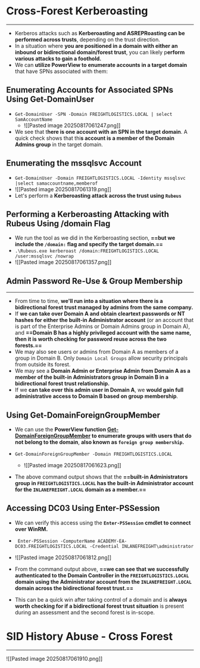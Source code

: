 # Cross-Forest Kerberoasting
---
- Kerberos attacks such as **Kerberoasting and ASREPRoasting can be performed across trusts**, depending on the trust direction.
- In a situation where **you are positioned in a domain with either an inbound or bidirectional domain/forest trust**, you can likely p**erform various attacks to gain a foothold.**
- We can **utilize PowerView to enumerate accounts in a target domain** that have SPNs associated with them:

## Enumerating Accounts for Associated SPNs Using Get-DomainUser
- `Get-DomainUser -SPN -Domain FREIGHTLOGISTICS.LOCAL | select SamAccountName`
	- ![[Pasted image 20250817061247.png]]
- We see that t**here is one account with an SPN in the target domain**. A quick check shows that thi**s account is a member of the Domain Admins group** in the target domain.

## Enumerating the mssqlsvc Account
- `Get-DomainUser -Domain FREIGHTLOGISTICS.LOCAL -Identity mssqlsvc |select samaccountname,memberof`
- ![[Pasted image 20250817061319.png]]
- Let's perform a **Kerberoasting attack across the trust using `Rubeus`**

## Performing a Kerberoasting Attacking with Rubeus Using /domain Flag
- We run the tool as we did in the Kerberoasting section, **==but we include the `/domain:` flag and specify the target domain.==**
- `.\Rubeus.exe kerberoast /domain:FREIGHTLOGISTICS.LOCAL /user:mssqlsvc /nowrap`
- ![[Pasted image 20250817061357.png]]
## Admin Password Re-Use & Group Membership
---
- From time to time, **we'll run into a situation where there is a bidirectional forest trust managed by admins from the same company.**
- If **we can take over Domain A and obtain cleartext passwords or NT hashes for either the built-in Administrator account** (or an account that is part of the Enterprise Admins or Domain Admins group in Domain A), and **==Domain B has a highly privileged account with the same name, then it is worth checking for password reuse across the two forests.==**
- We may also see users or admins from Domain A as members of a group in Domain B. Only `Domain Local Groups` allow security principals from outside its forest.
- We may see a **Domain Admin or Enterprise Admin from Domain A as a member of the built-in Administrators group in Domain B in a bidirectional forest trust relationship.**
- If we **can take over this admin user in Domain A**, we **would gain full administrative access to Domain B based on group membership**.

## Using Get-DomainForeignGroupMember
- We can use the **PowerView function [Get-DomainForeignGroupMember](https://powersploit.readthedocs.io/en/latest/Recon/Get-DomainForeignGroupMember) to enumerate groups with users that do not belong to the domain**, **also known as `foreign group membership`.**

- `Get-DomainForeignGroupMember -Domain FREIGHTLOGISTICS.LOCAL`
	- ![[Pasted image 20250817061623.png]]
- The above command output shows that the **==built-in Administrators group in `FREIGHTLOGISTICS.LOCAL` has the built-in Administrator account for the `INLANEFREIGHT.LOCAL` domain as a member.==**

## Accessing DC03 Using Enter-PSSession
-  We can verify this access using the **`Enter-PSSession` cmdlet to connect over WinRM.**
- ` Enter-PSSession -ComputerName ACADEMY-EA-DC03.FREIGHTLOGISTICS.LOCAL -Credential INLANEFREIGHT\administrator`
- ![[Pasted image 20250817061812.png]]

- From the command output above, **==we can see that we successfully authenticated to the Domain Controller in the `FREIGHTLOGISTICS.LOCAL` domain using the Administrator account from the `INLANEFREIGHT.LOCAL` domain across the bidirectional forest trust.==**
- This can be a quick win after taking control of a domain and is **always worth checking for if a bidirectional forest trust situation** is present during an assessment and the second forest is in-scope.

# SID History Abuse - Cross Forest
---
![[Pasted image 20250817061910.png]]